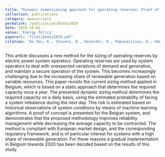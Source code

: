 ```yaml
---
title: "Dynamic dimensioning approach for operating reserves: Proof of concept in Belgium"
collection: publications
category: manuscripts
permalink: /publication/DeVos2019
date: 2019-10-01
venue: 'Energy Policy'
paperurl: 'files/DeVos2019.pdf'
citation: 'De Vos, K., Stevens, N., Devolder, O., Papavasiliou, A., Hebb, B., and Matthys-Donnadieu, J. (2019). Dynamic dimensioning approach for operating reserves: Proof of concept in Belgium. Energy Policy, 124, 272-285.'
---
```

This article discusses a new method for the sizing of operating reserves by electric power system operators. Operating reserves are used by system operators to deal with unexpected variations of demand and generation, and maintain a secure operation of the system. This becomes increasingly challenging due to the increasing share of renewable generation based on variable resources. This paper revisits the current sizing method applied in Belgium, which is based on a static approach that determines the required capacity once a year. The presented dynamic sizing method determines the required capacity on a daily basis, using the estimated probability of facing a system imbalance during the next day. This risk is estimated based on historical observations of system conditions by means of machine learning algorithms. A proof of concept is presented for the Belgian system, and demonstrates that the proposed methodology improves reliability management while decreasing the average capacity to be contracted. The method is compliant with European market design, and the corresponding regulatory framework, and is of particular interest for systems with a high share of renewable generation. For these reasons a gradual implementation in Belgium towards 2020 has been decided based on the results of this study.
